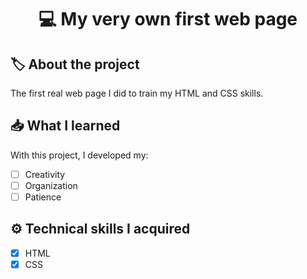 <h1 align="center"> 💻 <strong>My very own first web page</strong> </h1>

## 🏷️ **About the project**
The first real web page I did to train my HTML and CSS skills.

## 📥 **What I learned**
With this project, I developed my:
- [ ] Creativity
- [ ] Organization
- [ ] Patience

## ⚙️ **Technical skills I acquired**
- [x] HTML
- [x] CSS
